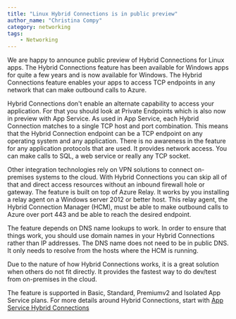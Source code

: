 ```yaml
---
title: "Linux Hybrid Connections is in public preview"
author_name: "Christina Compy"
category: networking
tags:
    - Networking
---
```


We are happy to announce public preview of Hybrid Connections for Linux apps. The Hybrid Connections feature has been available for Windows apps for quite a few years and is now available for Windows. The Hybrid Connections feature enables your apps to access TCP endpoints in any network that can make outbound calls to Azure. 

Hybrid Connections don't enable an alternate capability to access your application. For that you should look at Private Endpoints which is also now in preview with App Service. As used in App Service, each Hybrid Connection matches to a single TCP host and port combination. This means that the Hybrid Connection endpoint can be a TCP endpoint on any operating system and any application. There is no awareness in the feature for any application protocols that are used. It provides network access. You can make calls to SQL, a web service or really any TCP socket.

Other integration technologies rely on VPN solutions to connect on-premises systems to the cloud. With Hybrid Connections you can skip all of that and direct access resources without an inbound firewall hole or gateway. The feature is built on top of Azure Relay. It works by you installing a relay agent on a Windows server 2012 or better host. This relay agent, the Hybrid Connection Manager (HCM), must be able to make outbound calls to Azure over port 443 and be able to reach the desired endpoint. 

The feature depends on DNS name lookups to work. In order to ensure that things work, you should use domain names in your Hybrid Connections rather than IP addresses. The DNS name does not need to be in public DNS. It only needs to resolve from the hosts where the HCM is running. 

Due to the nature of how Hybrid Connections works, it is a great solution when others do not fit directly. It provides the fastest way to do dev/test from on-premises in the cloud. 

The feature is supported in Basic, Standard, Premiumv2 and Isolated App Service plans. For more details around Hybrid Connections, start with [App Service Hybrid Connections](https://docs.microsoft.com/azure/app-service/app-service-hybrid-connections)
